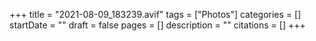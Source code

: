 +++
title = "2021-08-09_183239.avif"
tags = ["Photos"]
categories = []
startDate = ""
draft = false
pages = []
description = ""
citations = []
+++
